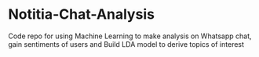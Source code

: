 # Notitia-Chat-Analysis
Code repo for using Machine Learning to make analysis on Whatsapp chat, gain sentiments of users and Build LDA model to derive topics of interest
